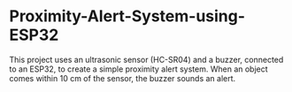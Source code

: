 # Proximity-Alert-System-using-ESP32
This project uses an ultrasonic sensor (HC-SR04) and a buzzer, connected to an ESP32, to create a simple proximity alert system. When an object comes within 10 cm of the sensor, the buzzer sounds an alert.
